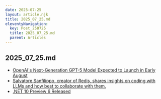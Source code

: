 ```yaml
---
date: 2025-07-25
layout: article.njk
title: 2025_07_25.md
eleventyNavigation:
  key: Post_250725
  title: 2025_07_25.md
  parent: Articles
---
```

## 2025_07_25.md

- <a href="https://www.theverge.com/notepad-microsoft-newsletter/712950/openai-gpt-5-model-release-date-notepad" target="_blank">OpenAI's Next-Generation GPT-5 Model Expected to Launch in Early August</a>
- <a href="https://antirez.com/news/154" target="_blank">Salvatore Sanfilippo, creator of Redis, shares insights on coding with LLMs and how best to collaborate with them.</a>
- <a href="https://learn.microsoft.com/en-us/dotnet/core/whats-new/dotnet-10/overview" target="_blank">.NET 10 Preview 6 Released</a>
